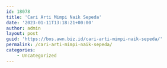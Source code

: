 ```yaml
---
id: 18078
title: 'Cari Arti Mimpi Naik Sepeda'
date: '2023-01-11T13:18:21+00:00'
author: admin
layout: post
guid: 'https://bos.awn.biz.id/cari-arti-mimpi-naik-sepeda/'
permalink: /cari-arti-mimpi-naik-sepeda/
categories:
    - Uncategorized
---
```


